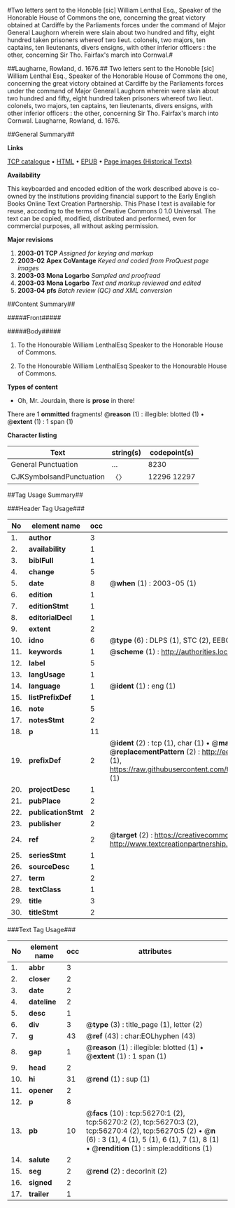 #Two letters sent to the Honoble [sic] William Lenthal Esq., Speaker of the Honorable House of Commons the one, concerning the great victory obtained at Cardiffe by the Parliaments forces under the command of Major General Laughorn wherein were slain about two hundred and fifty, eight hundred taken prisoners whereof two lieut. colonels, two majors, ten captains, ten lieutenants, divers ensigns, with other inferior officers : the other, concerning Sir Tho. Fairfax's march into Cornwal.#

##Laugharne, Rowland, d. 1676.##
Two letters sent to the Honoble [sic] William Lenthal Esq., Speaker of the Honorable House of Commons the one, concerning the great victory obtained at Cardiffe by the Parliaments forces under the command of Major General Laughorn wherein were slain about two hundred and fifty, eight hundred taken prisoners whereof two lieut. colonels, two majors, ten captains, ten lieutenants, divers ensigns, with other inferior officers : the other, concerning Sir Tho. Fairfax's march into Cornwal.
Laugharne, Rowland, d. 1676.

##General Summary##

**Links**

[TCP catalogue](http://www.ota.ox.ac.uk/tcp/)  • 
[HTML](http://tei.it.ox.ac.uk/tcp/Texts-HTML/free/A49/A49559.html)  • 
[EPUB](http://tei.it.ox.ac.uk/tcp/Texts-EPUB/free/A49/A49559.epub) • 
[Page images (Historical Texts)](https://data.historicaltexts.jisc.ac.uk/view?pubId=eebo-12210089e&pageId=eebo-12210089e-56270-1)

**Availability**

This keyboarded and encoded edition of the
	       work described above is co-owned by the institutions
	       providing financial support to the Early English Books
	       Online Text Creation Partnership. This Phase I text is
	       available for reuse, according to the terms of Creative
	       Commons 0 1.0 Universal. The text can be copied,
	       modified, distributed and performed, even for
	       commercial purposes, all without asking permission.

**Major revisions**

1. __2003-01__ __TCP__ *Assigned for keying and markup*
1. __2003-02__ __Apex CoVantage__ *Keyed and coded from ProQuest page images*
1. __2003-03__ __Mona Logarbo__ *Sampled and proofread*
1. __2003-03__ __Mona Logarbo__ *Text and markup reviewed and edited*
1. __2003-04__ __pfs__ *Batch review (QC) and XML conversion*

##Content Summary##

#####Front#####

#####Body#####

1. To the Honourable William LenthalEsq Speaker to the Honorable House of Commons.

1. To the Honourable William LenthalEsq Speaker to the Honourable House of Commons.

**Types of content**

  * Oh, Mr. Jourdain, there is **prose** in there!

There are 1 **ommitted** fragments! 
 @__reason__ (1) : illegible: blotted (1)  •  @__extent__ (1) : 1 span (1)

**Character listing**


|Text|string(s)|codepoint(s)|
|---|---|---|
|General Punctuation|…|8230|
|CJKSymbolsandPunctuation|〈〉|12296 12297|

##Tag Usage Summary##

###Header Tag Usage###

|No|element name|occ|attributes|
|---|---|---|---|
|1.|__author__|3||
|2.|__availability__|1||
|3.|__biblFull__|1||
|4.|__change__|5||
|5.|__date__|8| @__when__ (1) : 2003-05 (1)|
|6.|__edition__|1||
|7.|__editionStmt__|1||
|8.|__editorialDecl__|1||
|9.|__extent__|2||
|10.|__idno__|6| @__type__ (6) : DLPS (1), STC (2), EEBO-CITATION (1), OCLC (1), VID (1)|
|11.|__keywords__|1| @__scheme__ (1) : http://authorities.loc.gov/ (1)|
|12.|__label__|5||
|13.|__langUsage__|1||
|14.|__language__|1| @__ident__ (1) : eng (1)|
|15.|__listPrefixDef__|1||
|16.|__note__|5||
|17.|__notesStmt__|2||
|18.|__p__|11||
|19.|__prefixDef__|2| @__ident__ (2) : tcp (1), char (1)  •  @__matchPattern__ (2) : ([0-9\-]+):([0-9IVX]+) (1), (.+) (1)  •  @__replacementPattern__ (2) : http://eebo.chadwyck.com/downloadtiff?vid=$1&page=$2 (1), https://raw.githubusercontent.com/textcreationpartnership/Texts/master/tcpchars.xml#$1 (1)|
|20.|__projectDesc__|1||
|21.|__pubPlace__|2||
|22.|__publicationStmt__|2||
|23.|__publisher__|2||
|24.|__ref__|2| @__target__ (2) : https://creativecommons.org/publicdomain/zero/1.0/ (1), http://www.textcreationpartnership.org/docs/. (1)|
|25.|__seriesStmt__|1||
|26.|__sourceDesc__|1||
|27.|__term__|2||
|28.|__textClass__|1||
|29.|__title__|3||
|30.|__titleStmt__|2||


###Text Tag Usage###

|No|element name|occ|attributes|
|---|---|---|---|
|1.|__abbr__|3||
|2.|__closer__|2||
|3.|__date__|2||
|4.|__dateline__|2||
|5.|__desc__|1||
|6.|__div__|3| @__type__ (3) : title_page (1), letter (2)|
|7.|__g__|43| @__ref__ (43) : char:EOLhyphen (43)|
|8.|__gap__|1| @__reason__ (1) : illegible: blotted (1)  •  @__extent__ (1) : 1 span (1)|
|9.|__head__|2||
|10.|__hi__|31| @__rend__ (1) : sup (1)|
|11.|__opener__|2||
|12.|__p__|8||
|13.|__pb__|10| @__facs__ (10) : tcp:56270:1 (2), tcp:56270:2 (2), tcp:56270:3 (2), tcp:56270:4 (2), tcp:56270:5 (2)  •  @__n__ (6) : 3 (1), 4 (1), 5 (1), 6 (1), 7 (1), 8 (1)  •  @__rendition__ (1) : simple:additions (1)|
|14.|__salute__|2||
|15.|__seg__|2| @__rend__ (2) : decorInit (2)|
|16.|__signed__|2||
|17.|__trailer__|1||
